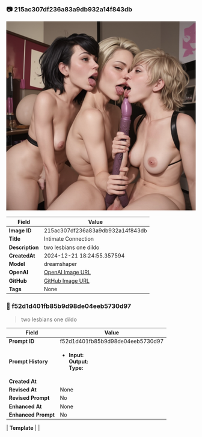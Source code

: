 

### 📷 215ac307df236a83a9db932a14f843db 


![data.id](./215ac307df236a83a9db932a14f843db.jpg)


| Field          | Value                                                                                                                     |
|----------------|---------------------------------------------------------------------------------------------------------------------------|
| **Image ID**             | 215ac307df236a83a9db932a14f843db                                                                                                             |
| **Title**           | Intimate Connection                                                                                                       |
| **Description**           | two lesbians one dildo                                                                                                       |
| **CreatedAt**        | 2024-12-21 18:24:55.357594                                                                                                        |
| **Model**        | dreamshaper                                                                                                        |
| **OpenAI**         | [OpenAI Image URL](http://192.168.1.85:8081/generated-images/b643506196586.png)                                                                                |
| **GitHub**         | [GitHub Image URL](https://raw.githubusercontent.com/Caneta-Silva/GODZ/refs/heads/main/images/215ac307df236a83a9db932a14f843db/215ac307df236a83a9db932a14f843db.jpg)                                                                                |
| **Tags**       | None                                                                                                                   |

### 📜 f52d1d401fb85b9d98de04eeb5730d97

> two lesbians one dildo

| Field          | Value                                                                                                                                                                      |
|----------------|----------------------------------------------------------------------------------------------------------------------------------------------------------------------------|
| **Prompt ID**  | f52d1d401fb85b9d98de04eeb5730d97                                                                                                                                                            |
| **Prompt History** | <ul><li>**Input:**  <br> **Output:**  <br> **Type:** </li></ul> |
| **Created At** |                                                                                                                                                    |
| **Revised At** | None                                                                                                                                                   |
| **Revised Prompt** | No                                                                                                                                                                      |
| **Enhanced At** | None                                                                                                                                                  |
| **Enhanced Prompt** | No                                                                                                                                                                    |

| **Template**   |                                                                                                                                            |


